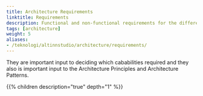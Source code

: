 ```yaml
---
title: Architecture Requirements
linktitle: Requirements
description: Functional and non-functional requirements for the different solutions has been important to shape the architecture.
tags: [architecture]
weight: 5
aliases:
- /teknologi/altinnstudio/architecture/requirements/
---
```


They are important input to deciding which cababilities required and they also is important input to the Architecture Principles and Architecture Patterns. 

{{% children description="true" depth="1" %}}